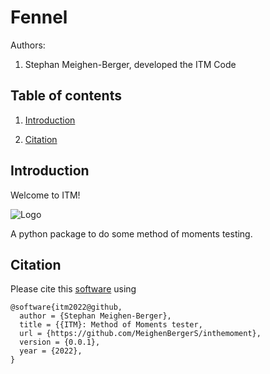 # Fennel

Authors:

1. Stephan Meighen-Berger, developed the ITM Code

## Table of contents

1. [Introduction](#introduction)

2. [Citation](#citation)

## Introduction <a name="introduction"></a>

Welcome to ITM!

![Logo](images/Fennel.png)

A python package to do some method of moments testing.

## Citation <a name="citation"></a>

Please cite this [software](https://github.com/MeighenBergerS/fennel) using
```
@software{itm2022@github,
  author = {Stephan Meighen-Berger},
  title = {{ITM}: Method of Moments tester,
  url = {https://github.com/MeighenBergerS/inthemoment},
  version = {0.0.1},
  year = {2022},
}
```
